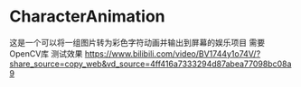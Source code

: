 # CharacterAnimation
这是一个可以将一组图片转为彩色字符动画并输出到屏幕的娱乐项目
需要OpenCV库
测试效果 https://www.bilibili.com/video/BV1744y1o74V/?share_source=copy_web&vd_source=4ff416a7333294d87abea77098bc08a9
